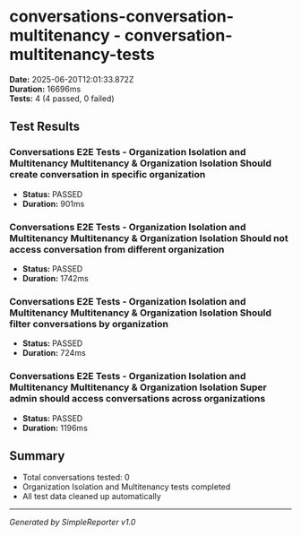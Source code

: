 # conversations-conversation-multitenancy - conversation-multitenancy-tests

**Date:** 2025-06-20T12:01:33.872Z  
**Duration:** 16696ms  
**Tests:** 4 (4 passed, 0 failed)

## Test Results


### Conversations E2E Tests - Organization Isolation and Multitenancy Multitenancy & Organization Isolation Should create conversation in specific organization
- **Status:** PASSED
- **Duration:** 901ms



### Conversations E2E Tests - Organization Isolation and Multitenancy Multitenancy & Organization Isolation Should not access conversation from different organization
- **Status:** PASSED
- **Duration:** 1742ms



### Conversations E2E Tests - Organization Isolation and Multitenancy Multitenancy & Organization Isolation Should filter conversations by organization
- **Status:** PASSED
- **Duration:** 724ms



### Conversations E2E Tests - Organization Isolation and Multitenancy Multitenancy & Organization Isolation Super admin should access conversations across organizations
- **Status:** PASSED
- **Duration:** 1196ms



## Summary

- Total conversations tested: 0
- Organization Isolation and Multitenancy tests completed
- All test data cleaned up automatically

---
*Generated by SimpleReporter v1.0*
